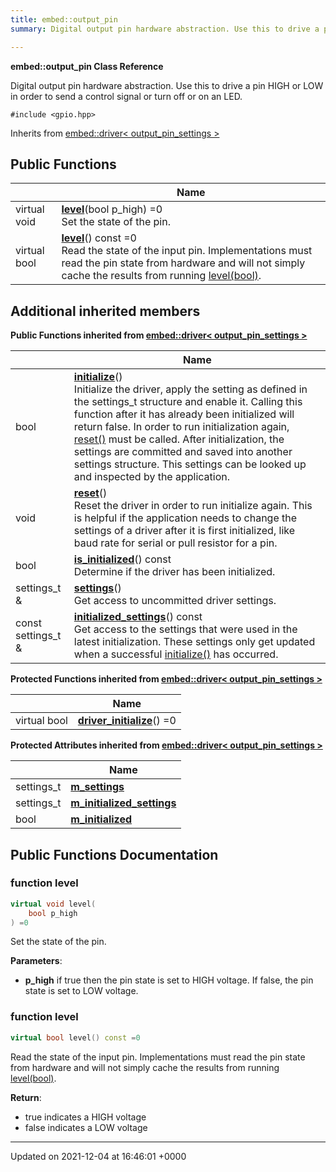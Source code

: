 ```yaml
---
title: embed::output_pin
summary: Digital output pin hardware abstraction. Use this to drive a pin HIGH or LOW in order to send a control signal or turn off or on an LED.  

---
```


**embed::output_pin Class Reference**

Digital output pin hardware abstraction. Use this to drive a pin HIGH or LOW in order to send a control signal or turn off or on an LED. 


`#include <gpio.hpp>`

Inherits from [embed::driver< output_pin_settings >](classes/classembed_1_1driver/)

## Public Functions

|                | Name           |
| -------------- | -------------- |
| virtual void | **[level](classes/classembed_1_1output__pin/#function-level)**(bool p_high) =0<br>Set the state of the pin.  |
| virtual bool | **[level](classes/classembed_1_1output__pin/#function-level)**() const =0<br>Read the state of the input pin. Implementations must read the pin state from hardware and will not simply cache the results from running [level(bool)](classes/classembed_1_1output__pin/#function-level).  |

## Additional inherited members

**Public Functions inherited from [embed::driver< output_pin_settings >](classes/classembed_1_1driver/)**

|                | Name           |
| -------------- | -------------- |
| bool | **[initialize](classes/classembed_1_1driver/#function-initialize)**()<br>Initialize the driver, apply the setting as defined in the settings_t structure and enable it. Calling this function after it has already been initialized will return false. In order to run initialization again, [reset()]() must be called. After initialization, the settings are committed and saved into another settings structure. This settings can be looked up and inspected by the application.  |
| void | **[reset](classes/classembed_1_1driver/#function-reset)**()<br>Reset the driver in order to run initialize again. This is helpful if the application needs to change the settings of a driver after it is first initialized, like baud rate for serial or pull resistor for a pin.  |
| bool | **[is_initialized](classes/classembed_1_1driver/#function-is-initialized)**() const<br>Determine if the driver has been initialized.  |
| settings_t & | **[settings](classes/classembed_1_1driver/#function-settings)**()<br>Get access to uncommitted driver settings.  |
| const settings_t & | **[initialized_settings](classes/classembed_1_1driver/#function-initialized-settings)**() const<br>Get access to the settings that were used in the latest initialization. These settings only get updated when a successful [initialize()](classes/classembed_1_1driver/#function-initialize) has occurred.  |

**Protected Functions inherited from [embed::driver< output_pin_settings >](classes/classembed_1_1driver/)**

|                | Name           |
| -------------- | -------------- |
| virtual bool | **[driver_initialize](classes/classembed_1_1driver/#function-driver-initialize)**() =0 |

**Protected Attributes inherited from [embed::driver< output_pin_settings >](classes/classembed_1_1driver/)**

|                | Name           |
| -------------- | -------------- |
| settings_t | **[m_settings](classes/classembed_1_1driver/#variable-m-settings)**  |
| settings_t | **[m_initialized_settings](classes/classembed_1_1driver/#variable-m-initialized-settings)**  |
| bool | **[m_initialized](classes/classembed_1_1driver/#variable-m-initialized)**  |


## Public Functions Documentation

### function level

```cpp
virtual void level(
    bool p_high
) =0
```

Set the state of the pin. 

**Parameters**: 

  * **p_high** if true then the pin state is set to HIGH voltage. If false, the pin state is set to LOW voltage. 


### function level

```cpp
virtual bool level() const =0
```

Read the state of the input pin. Implementations must read the pin state from hardware and will not simply cache the results from running [level(bool)](classes/classembed_1_1output__pin/#function-level). 

**Return**: 

  * true indicates a HIGH voltage 
  * false indicates a LOW voltage 


-------------------------------

Updated on 2021-12-04 at 16:46:01 +0000